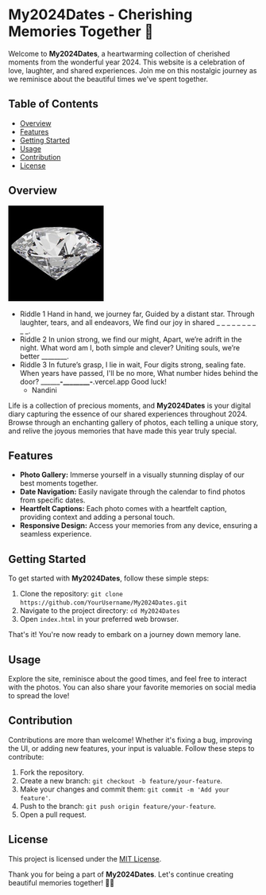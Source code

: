# My2024Dates - Cherishing Memories Together 💖

Welcome to **My2024Dates**, a heartwarming collection of cherished moments from the wonderful year 2024. This website is a celebration of love, laughter, and shared experiences. Join me on this nostalgic journey as we reminisce about the beautiful times we've spent together.

## Table of Contents
- [Overview](#overview)
- [Features](#features)
- [Getting Started](#getting-started)
- [Usage](#usage)
- [Contribution](#contribution)
- [License](#license)

## Overview

![My2024Dates Logo](public/logo192.jpg)

- Riddle 1
Hand in hand, we journey far,
Guided by a distant star.
Through laughter, tears, and all endeavors,
We find our joy in shared _ _ _ _ _ _ _ _ _ _.
- Riddle 2
In union strong, we find our might,
Apart, we’re adrift in the night.
What word am I, both simple and clever?
Uniting souls, we’re better ________.
- Riddle 3
In future’s grasp, I lie in wait,
Four digits strong, sealing fate.
When years have passed, I'll be no more,
What number hides behind the door?
__________-________-____.vercel.app
Good luck!
    - Nandini

Life is a collection of precious moments, and **My2024Dates** is your digital diary capturing the essence of our shared experiences throughout 2024. Browse through an enchanting gallery of photos, each telling a unique story, and relive the joyous memories that have made this year truly special.

## Features

- **Photo Gallery:** Immerse yourself in a visually stunning display of our best moments together.
- **Date Navigation:** Easily navigate through the calendar to find photos from specific dates.
- **Heartfelt Captions:** Each photo comes with a heartfelt caption, providing context and adding a personal touch.
- **Responsive Design:** Access your memories from any device, ensuring a seamless experience.

## Getting Started

To get started with **My2024Dates**, follow these simple steps:

1. Clone the repository: `git clone https://github.com/YourUsername/My2024Dates.git`
2. Navigate to the project directory: `cd My2024Dates`
3. Open `index.html` in your preferred web browser.

That's it! You're now ready to embark on a journey down memory lane.

## Usage

Explore the site, reminisce about the good times, and feel free to interact with the photos. You can also share your favorite memories on social media to spread the love!

## Contribution

Contributions are more than welcome! Whether it's fixing a bug, improving the UI, or adding new features, your input is valuable. Follow these steps to contribute:

1. Fork the repository.
2. Create a new branch: `git checkout -b feature/your-feature`.
3. Make your changes and commit them: `git commit -m 'Add your feature'`.
4. Push to the branch: `git push origin feature/your-feature`.
5. Open a pull request.

## License

This project is licensed under the [MIT License](LICENSE).

Thank you for being a part of **My2024Dates**. Let's continue creating beautiful memories together! 💑📸
